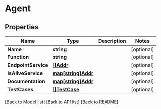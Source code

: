 # Agent

## Properties

Name | Type | Description | Notes
------------ | ------------- | ------------- | -------------
**Name** | **string** |  | [optional] 
**Function** | **string** |  | [optional] 
**EndpointService** | [**[]Addr**](Addr.md) |  | [optional] 
**IsAliveService** | [**map[string]Addr**](Addr.md) |  | [optional] 
**Documentation** | [**map[string]Addr**](Addr.md) |  | [optional] 
**TestCases** | [**[]TestCase**](TestCase.md) |  | [optional] 

[[Back to Model list]](../README.md#documentation-for-models) [[Back to API list]](../README.md#documentation-for-api-endpoints) [[Back to README]](../README.md)



